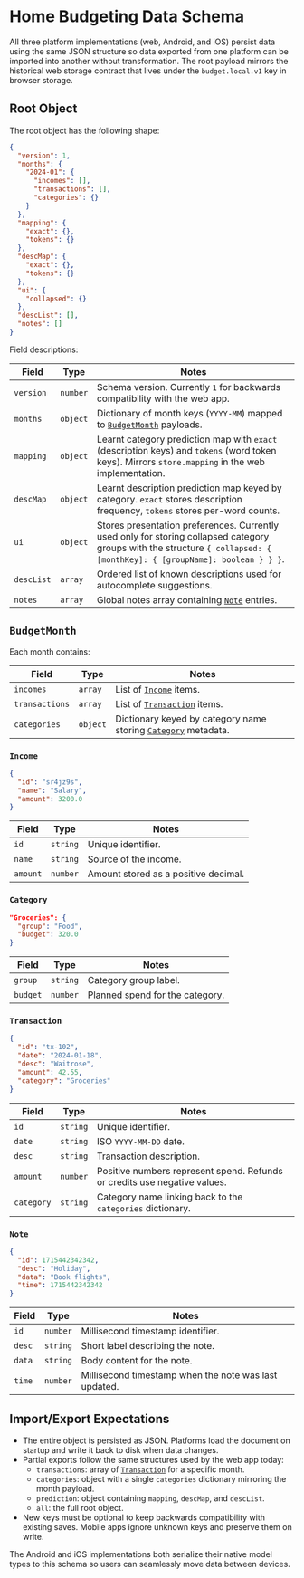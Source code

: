 # Home Budgeting Data Schema

All three platform implementations (web, Android, and iOS) persist data using the same JSON structure so data exported from one platform can be imported into another without transformation. The root payload mirrors the historical web storage contract that lives under the `budget.local.v1` key in browser storage.

## Root Object

The root object has the following shape:

```json
{
  "version": 1,
  "months": {
    "2024-01": {
      "incomes": [],
      "transactions": [],
      "categories": {}
    }
  },
  "mapping": {
    "exact": {},
    "tokens": {}
  },
  "descMap": {
    "exact": {},
    "tokens": {}
  },
  "ui": {
    "collapsed": {}
  },
  "descList": [],
  "notes": []
}
```

Field descriptions:

| Field | Type | Notes |
| ----- | ---- | ----- |
| `version` | `number` | Schema version. Currently `1` for backwards compatibility with the web app. |
| `months` | `object` | Dictionary of month keys (`YYYY-MM`) mapped to [`BudgetMonth`](#budgetmonth) payloads. |
| `mapping` | `object` | Learnt category prediction map with `exact` (description keys) and `tokens` (word token keys). Mirrors `store.mapping` in the web implementation. |
| `descMap` | `object` | Learnt description prediction map keyed by category. `exact` stores description frequency, `tokens` stores per-word counts. |
| `ui` | `object` | Stores presentation preferences. Currently used only for storing collapsed category groups with the structure `{ collapsed: { [monthKey]: { [groupName]: boolean } } }`. |
| `descList` | `array` | Ordered list of known descriptions used for autocomplete suggestions. |
| `notes` | `array` | Global notes array containing [`Note`](#note) entries. |

## `BudgetMonth`

Each month contains:

| Field | Type | Notes |
| ----- | ---- | ----- |
| `incomes` | `array` | List of [`Income`](#income) items. |
| `transactions` | `array` | List of [`Transaction`](#transaction) items. |
| `categories` | `object` | Dictionary keyed by category name storing [`Category`](#category) metadata. |

### `Income`

```json
{
  "id": "sr4jz9s",
  "name": "Salary",
  "amount": 3200.0
}
```

| Field | Type | Notes |
| ----- | ---- | ----- |
| `id` | `string` | Unique identifier. |
| `name` | `string` | Source of the income. |
| `amount` | `number` | Amount stored as a positive decimal. |

### `Category`

```json
"Groceries": {
  "group": "Food",
  "budget": 320.0
}
```

| Field | Type | Notes |
| ----- | ---- | ----- |
| `group` | `string` | Category group label. |
| `budget` | `number` | Planned spend for the category. |

### `Transaction`

```json
{
  "id": "tx-102",
  "date": "2024-01-18",
  "desc": "Waitrose",
  "amount": 42.55,
  "category": "Groceries"
}
```

| Field | Type | Notes |
| ----- | ---- | ----- |
| `id` | `string` | Unique identifier. |
| `date` | `string` | ISO `YYYY-MM-DD` date. |
| `desc` | `string` | Transaction description. |
| `amount` | `number` | Positive numbers represent spend. Refunds or credits use negative values. |
| `category` | `string` | Category name linking back to the `categories` dictionary. |

### `Note`

```json
{
  "id": 1715442342342,
  "desc": "Holiday",
  "data": "Book flights",
  "time": 1715442342342
}
```

| Field | Type | Notes |
| ----- | ---- | ----- |
| `id` | `number` | Millisecond timestamp identifier. |
| `desc` | `string` | Short label describing the note. |
| `data` | `string` | Body content for the note. |
| `time` | `number` | Millisecond timestamp when the note was last updated. |

## Import/Export Expectations

* The entire object is persisted as JSON. Platforms load the document on startup and write it back to disk when data changes.
* Partial exports follow the same structures used by the web app today:
  * `transactions`: array of [`Transaction`](#transaction) for a specific month.
  * `categories`: object with a single `categories` dictionary mirroring the month payload.
  * `prediction`: object containing `mapping`, `descMap`, and `descList`.
  * `all`: the full root object.
* New keys must be optional to keep backwards compatibility with existing saves. Mobile apps ignore unknown keys and preserve them on write.

The Android and iOS implementations both serialize their native model types to this schema so users can seamlessly move data between devices.
